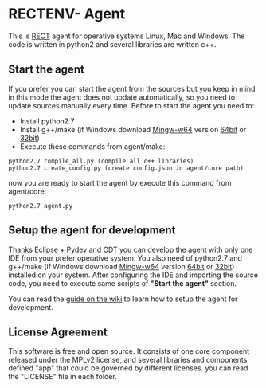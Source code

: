 # RECTENV- Agent
This is [RECT](https://rect.fr) agent for operative systems Linux, Mac and Windows.
The code is written in python2 and several libraries are written c++. 

## Start the agent
If you prefer you can start the agent from the sources but you keep in mind in this mode the agent does not update automatically, so you need to update sources manually every time. Before to start the agent you need to:
- Install python2.7
- Install g++/make (if Windows download [Mingw-w64](https://mingw-w64.org) version [64bit](https://sourceforge.net/projects/mingw-w64/files/Toolchains%20targetting%20Win64/Personal%20Builds/mingw-builds/8.1.0/threads-win32/sjlj/) or [32bit](https://sourceforge.net/projects/mingw-w64/files/Toolchains%20targetting%20Win32/Personal%20Builds/mingw-builds/8.1.0/threads-win32/sjlj/))
- Execute these commands from agent/make:

```
python2.7 compile_all.py (compile all c++ libraries)
python2.7 create_config.py (create config.json in agent/core path)
```

now you are ready to start the agent by execute this command from agent/core:

```
python2.7 agent.py
```


## Setup the agent for development
Thanks [Eclipse](https://www.eclipse.org) + [Pydev](https://marketplace.eclipse.org/content/pydev-python-ide-eclipse) and [CDT](https://marketplace.eclipse.org/content/complete-eclipse-cc-ide) you can develop the agent with only one IDE from your prefer operative system. You also need of python2.7 and g++/make (if Windows download [Mingw-w64](https://mingw-w64.org) version [64bit](https://sourceforge.net/projects/mingw-w64/files/Toolchains%20targetting%20Win64/Personal%20Builds/mingw-builds/8.1.0/threads-win32/sjlj/) or [32bit](https://sourceforge.net/projects/mingw-w64/files/Toolchains%20targetting%20Win32/Personal%20Builds/mingw-builds/8.1.0/threads-win32/sjlj/)) installed on your system. After configuring the IDE and importing the source code, you need to execute same scripts of **"Start the agent"** section.

You can read the [guide on the wiki](https://github.com/dwservice/agent/wiki/Setup-the-agent-for-development) to learn how to setup the agent for development.

## License Agreement
This software is free and open source. 
It consists of one core component released under the MPLv2 license, and several libraries and components defined "app" that could be governed by different licenses. you can read the "LICENSE" file in each folder.